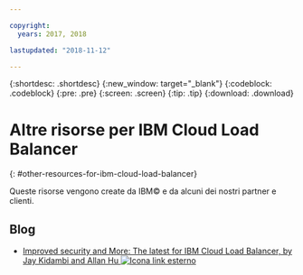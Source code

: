 ```yaml
---

copyright:
  years: 2017, 2018

lastupdated: "2018-11-12"

---
```


{:shortdesc: .shortdesc}
{:new_window: target="_blank"}
{:codeblock: .codeblock}
{:pre: .pre}
{:screen: .screen}
{:tip: .tip}
{:download: .download}

# Altre risorse per IBM Cloud Load Balancer
{: #other-resources-for-ibm-cloud-load-balancer}

Queste risorse vengono create da IBM© e da alcuni dei nostri partner e clienti. 

## Blog

 * [Improved security and More: The latest for IBM Cloud Load Balancer, by Jay Kidambi and Allan Hu ![Icona link esterno](../../icons/launch-glyph.svg "Icona link esterno")](https://www.ibm.com/blogs/bluemix/2018/04/updates-cloud-load-balancer/)
